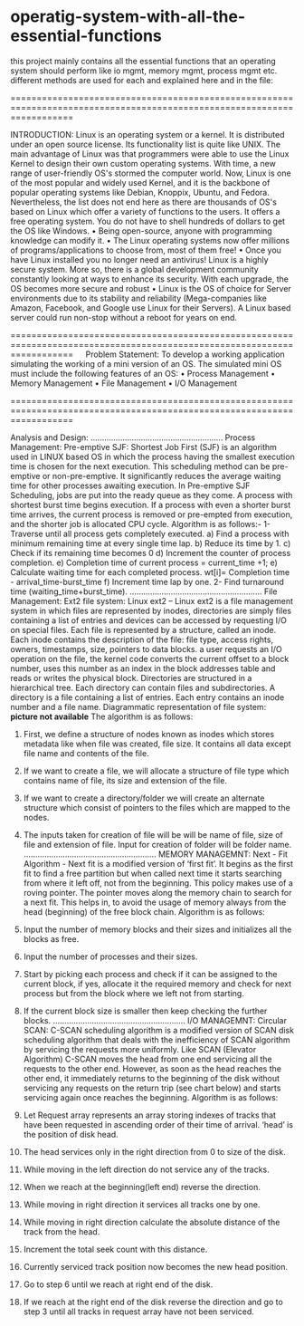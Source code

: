 # operatig-system-with-all-the-essential-functions
this project mainly contains all the essential functions that an operating system should perform like io mgmt, memory mgmt, process mgmt etc. different methods are used for each and explained here and in the file:

========================================================================================================================

INTRODUCTION:
Linux is an operating system or a kernel. It is distributed under an open source license. Its functionality list is quite like UNIX. The main advantage of Linux was that programmers were able to use the Linux Kernel to design their own custom operating systems. With time, a new range of user-friendly OS's stormed the computer world. Now, Linux is one of the most popular and widely used Kernel, and it is the backbone of popular operating systems like Debian, Knoppix, Ubuntu, and Fedora. Nevertheless, the list does not end here as there are thousands of OS's based on Linux which offer a variety of functions to the users. It offers a free operating system. You do not have to shell hundreds of dollars to get the OS like Windows.
•	Being open-source, anyone with programming knowledge can modify it.
•	The Linux operating systems now offer millions of programs/applications to choose from, most of them free!
•	Once you have Linux installed you no longer need an antivirus! Linux is a highly secure system. More so, there is a global development community constantly looking at ways to enhance its security. With each upgrade, the OS becomes more secure and robust
•	Linux is the OS of choice for Server environments due to its stability and reliability (Mega-companies like Amazon, Facebook, and Google use Linux for their Servers). A Linux based server could run non-stop without a reboot for years on end.

========================================================================================================================
 
Problem Statement:
To develop a working application simulating the working of a mini version of an OS.
The simulated mini OS must include the following features of an OS:
•	Process Management 
•	Memory Management
•	File Management 
•	I/O Management

========================================================================================================================

Analysis and Design:
..........................................................
Process Management:
Pre-emptive SJF: Shortest Job First (SJF) is an algorithm used in LINUX based OS in which the process having the smallest execution time is chosen for the next execution. This scheduling method can be pre-emptive or non-pre-emptive. It significantly reduces the average waiting time for other processes awaiting execution. In Pre-emptive SJF Scheduling, jobs are put into the ready queue as they come. A process with shortest burst time begins execution. If a process with even a shorter burst time arrives, the current process is removed or pre-empted from execution, and the shorter job is allocated CPU cycle. Algorithm is as follows:-
1- Traverse until all process gets completely executed.
   a) Find a process with minimum remaining time at
     every single time lap.
   b) Reduce its time by 1.
   c) Check if its remaining time becomes 0 
   d) Increment the counter of process completion.
   e) Completion time of current process = current_time +1;
   e) Calculate waiting time for each completed process.
   	wt[i]= Completion time - arrival_time-burst_time
   f) Increment time lap by one.
2- Find turnaround time (waiting_time+burst_time).
..........................................................
File Management:
Ext2 file system: Linux ext2 – Linux ext2 is a file management system in which files are represented by inodes, directories are simply files containing a list of entries and devices can be accessed by requesting I/O on special files. Each file is represented by a structure, called an inode. Each inode contains the description of the file: file type, access rights, owners, timestamps, size, pointers to data blocks. a user requests an I/O operation on the file, the kernel code converts the current offset to a block number, uses this number as an index in the block addresses table and reads or writes the physical block. Directories are structured in a hierarchical tree. Each directory can contain files and subdirectories. A directory is a file containing a list of entries. Each entry contains an inode number and a file name.
Diagrammatic representation of file system:       
****picture not available**** 
The algorithm is as follows:
1.	First, we define a structure of nodes known as inodes which stores metadata like when file was created, file size. It contains all data except file name and contents of the file.
2.	If we want to create a file, we will allocate a structure of file type which contains name of file, its size and extension of the file.
3.	If we want to create a directory/folder we will create an alternate structure which consist of pointers to the files which are mapped to the nodes.
4.	The inputs taken for creation of file will be will be name of file, size of file and extension of file. Input for creation of folder will be folder name.
..........................................................
MEMORY MANAGEMNT: 
Next - Fit Algorithm - Next fit is a modified version of ‘first fit’. It begins as the first fit to find a free partition but when called next time it starts searching from where it left off, not from the beginning. This policy makes use of a roving pointer. The pointer moves along the memory chain to search for a next fit. This helps in, to avoid the usage of memory always from the head (beginning) of the free block chain. Algorithm is as follows: 

1.	Input the number of memory blocks and their sizes and initializes all the blocks as free.
2.	Input the number of processes and their sizes.
3.	Start by picking each process and check if it can be assigned to the current block, if yes, allocate it the required memory and check for next process but from the block where we left not from starting.
4.	If the current block size is smaller then keep checking the further blocks.
..........................................................
I/O MANAGEMNT:
Circular SCAN: C-SCAN scheduling algorithm is a modified version of SCAN disk scheduling algorithm that deals with the inefficiency of SCAN algorithm by servicing the requests more uniformly. Like SCAN (Elevator Algorithm) C-SCAN moves the head from one end servicing all the requests to the other end. However, as soon as the head reaches the other end, it immediately returns to the beginning of the disk without servicing any requests on the return trip (see chart below) and starts servicing again once reaches the beginning. Algorithm is as follows:
1.	Let Request array represents an array storing indexes of tracks that have been requested in ascending order of their time of arrival. ‘head’ is the position of disk head.
2.	The head services only in the right direction from 0 to size of the disk.
3.	While moving in the left direction do not service any of the tracks.
4.	When we reach at the beginning(left end) reverse the direction.
5.	While moving in right direction it services all tracks one by one.
6.	While moving in right direction calculate the absolute distance of the track from the head.
7.	Increment the total seek count with this distance.
8.	Currently serviced track position now becomes the new head position.
9.	Go to step 6 until we reach at right end of the disk.
10.	If we reach at the right end of the disk reverse the direction and go to step 3 until all tracks in request array have not been serviced.
